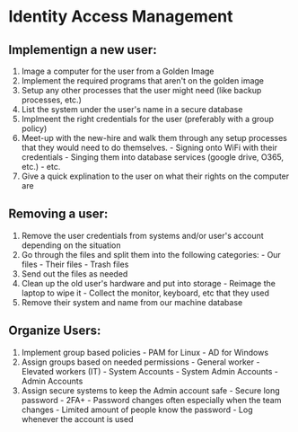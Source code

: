 # Identity Access Management 

## Implementign a new user:
  1. Image a computer for the user from a Golden Image
  2. Implement the required programs that aren't on the golden image 
  3. Setup any other processes that the user might need (like backup processes, etc.)
  4. List the system under the user's name in a secure database
  5. Implmeent the right credentials for the user (preferably with a group policy)
  6. Meet-up with the new-hire and walk them through any setup processes that they would need to do themselves. 
    - Signing onto WiFi with their credentials
    - Singing them into database services (google drive, O365, etc.)
    - etc.
  7. Give a quick explination to the user on what their rights on the computer are 


## Removing a user:
  1. Remove the user credentials from systems and/or user's account depending on the situation
  2. Go through the files and split them into the following categories:
    - Our files 
    - Their files 
    - Trash files
  3. Send out the files as needed 
  4. Clean up the old user's hardware and put into storage
    - Reimage the laptop to wipe it
    - Collect the monitor, keyboard, etc that they used
  5. Remove their system and name from our machine database


## Organize Users:
  1. Implement group based policies
    - PAM for Linux 
    - AD for Windows 
  2. Assign groups based on needed permissions
    - General worker
    - Elevated workers (IT)
    - System Accounts
    - System Admin Accounts
    - Admin Accounts 
  3. Assign secure systems to keep the Admin account safe
    - Secure long password 
    - 2FA+ 
    - Password changes often especially when the team changes 
    - Limited amount of people know the password 
    - Log whenever the account is used
